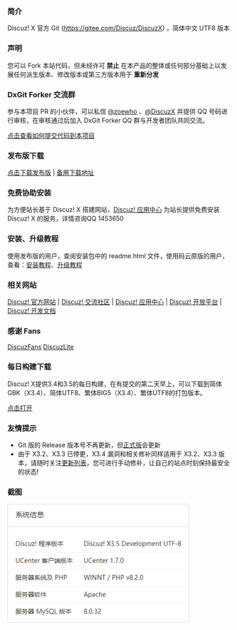 ### **简介** 

Discuz! X 官方 Git (https://gitee.com/Discuz/DiscuzX) ，简体中文 UTF8 版本

### **声明**
您可以 Fork 本站代码，但未经许可 **禁止** 在本产品的整体或任何部分基础上以发展任何派生版本、修改版本或第三方版本用于 **重新分发** 

### **DxGit Forker 交流群**
参与本项目 PR 的小伙伴，可以私信 [@zoewho](https://gitee.com/zoewho) 、[@DiscuzX](https://gitee.com/3dming) 并提供 QQ 号码进行审核，在审核通过后加入 DxGit Forker QQ 群与开发者团队共同交流。

[点击查看如何提交代码到本项目](https://gitee.com/Discuz/DiscuzX/wikis/%E6%8F%90%E4%BA%A4%E4%BB%A3%E7%A0%81%E5%88%B0%E6%9C%AC%E9%A1%B9%E7%9B%AE?sort_id=3466289)

### **发布版下载**
[点击下载发布版](https://gitee.com/Discuz/DiscuzX/attach_files) 
|
[备用下载地址](https://www.dismall.com/thread-14660-1-1.html)

### **免费协助安装** 

为方便站长基于 Discuz! X 搭建网站，[Discuz! 应用中心](https://addon.dismall.com/) 为站长提供免费安装 Discuz! X  的服务，详情咨询QQ  1453650


### **安装、升级教程**
使用发布版的用户，查阅安装包中的 readme.html 文件，使用码云原版的用户，查看：[安装教程](https://gitee.com/Discuz/DiscuzX/wikis/%E5%AE%89%E8%A3%85%E6%95%99%E7%A8%8B?sort_id=3466132)、[升级教程](https://gitee.com/Discuz/DiscuzX/wikis/%E5%8D%87%E7%BA%A7%E6%96%B9%E6%B3%95?sort_id=9978)


### **相关网站**
 
[Discuz! 官方网站](https://www.discuz.vip/) 
|
[Discuz! 交流社区](https://www.dismall.com/) 
|
[Discuz! 应用中心](https://addon.dismall.com/) 
|
[Discuz! 开放平台](https://open.dismall.com/) 
|
[Discuz! 开发文档](https://open.dismall.com/?ac=document&page=dev) 

### **感谢 Fans**

[DiscuzFans](https://gitee.com/sinlody/DiscuzFans)  [DiscuzLite](https://gitee.com/3dming/DiscuzL)

### **每日构建下载**

Discuz! X提供3.4和3.5的每日构建，在有提交的第二天早上，可以下载到简体GBK（X3.4）、简体UTF8、繁体BIG5（X3.4）、繁体UTF8的打包版本。

[点击打开](https://www.discuz.vip/daily/)

### **友情提示**
- Git 版的 Release 版本号不再更新，但[正式版](https://gitee.com/Discuz/DiscuzX/attach_files)会更新
- 由于 X3.2、X3.3 已停更，X3.4 漏洞和相关修补同样适用于 X3.2、X3.3 版本，请随时关注[更新列表](https://gitee.com/Discuz/DiscuzX/commits/master)，您可进行手动修补，让自己的站点时刻保持最安全的状态!

### 截图
![系统信息](./readme/screenshot.png "系统信息截图")